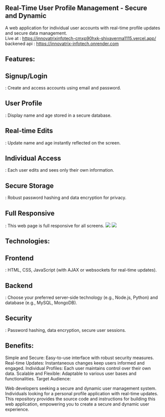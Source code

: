 ## Real-Time User Profile Management - Secure and Dynamic
A web application for individual user accounts with real-time profile updates and secure data management.
<br/>
Live at : https://innovatrixinfotech-cmxp90hxk-shivaverma1115.vercel.app/ 
<br/>
backened api : https://innovatrix-infotech.onrender.com

## Features:
<h2>Signup/Login</h2>: Create and access accounts using email and password.
<h2>User Profile</h2>: Display name and age stored in a secure database.
<h2>Real-time Edits</h2>: Update name and age instantly reflected on the screen.
<h2>Individual Access</h2>: Each user edits and sees only their own information.
<h2>Secure Storage</h2>: Robust password hashing and data encryption for privacy.
<h2>Full Responsive</h2>: This web page is full responsive for all screens.
<img src='https://res.cloudinary.com/dbbuqesjg/image/upload/v1706637183/Innovatrix-Infotech/Screenshot_36_kit1vo.png' />
<img src='https://res.cloudinary.com/dbbuqesjg/image/upload/v1706637097/Innovatrix-Infotech/Screenshot_35_tq9zaj.png' />

## Technologies:
<h2>Frontend</h2>: HTML, CSS, JavaScript (with AJAX or websockets for real-time updates).
<h2>Backend</h2>: Choose your preferred server-side technology (e.g., Node.js, Python) and database (e.g., MySQL, MongoDB).
<h2>Security</h2>: Password hashing, data encryption, secure user sessions.

## Benefits:
Simple and Secure: Easy-to-use interface with robust security measures.
Real-time Updates: Instantaneous changes keep users informed and engaged.
Individual Profiles: Each user maintains control over their own data.
Scalable and Flexible: Adaptable to various user bases and functionalities.
Target Audience:

Web developers seeking a secure and dynamic user management system.
Individuals looking for a personal profile application with real-time updates.
This repository provides the source code and instructions for building this web application, empowering you to create a secure and dynamic user experience.
